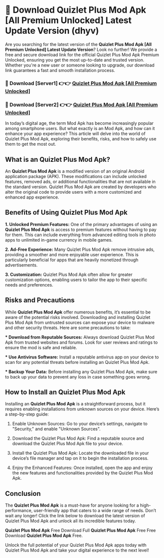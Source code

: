 # 🤖 Download Quizlet Plus Mod Apk [All Premium Unlocked] Latest Update Version (dhyv)

Are you searching for the latest version of the <strong>Quizlet Plus Mod Apk [All Premium Unlocked] Latest Update Version</strong>? Look no further! We provide a free and secure download link for the official Quizlet Plus Mod Apk Premium Unlocked, ensuring you get the most up-to-date and trusted version. Whether you're a new user or someone looking to upgrade, our download link guarantees a fast and smooth installation process.


<h3>📌 Download [Server1] 👉👉 <a href="https://hapymods.com?title=Quizlet+Plus+Mod+Apk&ref=3B1">Quizlet Plus Mod Apk [All Premium Unlocked]</a></h3>

<h3>📌 Download [Server2] 👉👉 <a href="https://hapymods.com?title=Quizlet+Plus+Mod+Apk&ref=3B1">Quizlet Plus Mod Apk [All Premium Unlocked]</a></h3>


In today’s digital age, the term Mod Apk has become increasingly popular among smartphone users. But what exactly is an Mod Apk, and how can it enhance your app experience? This article will delve into the world of Quizlet Plus Mod Apk, exploring their benefits, risks, and how to safely use them to get the most out.


<h2>What is an Quizlet Plus Mod Apk?</h2>

An <strong>Quizlet Plus Mod Apk</strong> is a modified version of an original Android application package (APK). These modifications can include unlocked features, removed ads, or additional functionalities that are not available in the standard version. Quizlet Plus Mod Apk are created by developers who alter the original code to provide users with a more customized and enhanced app experience.


<h2>Benefits of Using Quizlet Plus Mod Apk</h2>

<strong> 1. Unlocked Premium Features:</strong> One of the primary advantages of using an <strong>Quizlet Plus Mod Apk</strong> is access to premium features without having to pay for them. This can include everything from advanced editing tools in photo apps to unlimited in-game currency in mobile games.

<strong> 2. Ad-Free Experience:</strong> Many Quizlet Plus Mod Apk remove intrusive ads, providing a smoother and more enjoyable user experience. This is particularly beneficial for apps that are heavily monetized through advertisements.

<strong> 3. Customization:</strong> Quizlet Plus Mod Apk often allow for greater customization options, enabling users to tailor the app to their specific needs and preferences.


<h2>Risks and Precautions</h2>

While <strong>Quizlet Plus Mod Apk</strong> offer numerous benefits, it’s essential to be aware of the potential risks involved. Downloading and installing Quizlet Plus Mod Apk from untrusted sources can expose your device to malware and other security threats. Here are some precautions to take:

<strong> * Download from Reputable Sources:</strong> Always download Quizlet Plus Mod Apk from trusted websites and forums. Look for user reviews and ratings to ensure the mod is safe and reliable.

<strong> * Use Antivirus Software:</strong> Install a reputable antivirus app on your device to scan for any potential threats before installing an Quizlet Plus Mod Apk.

<strong> * Backup Your Data:</strong> Before installing any Quizlet Plus Mod Apk, make sure to back up your data to prevent any loss in case something goes wrong.


<h2>How to Install an Quizlet Plus Mod Apk</h2>

Installing an <strong>Quizlet Plus Mod Apk</strong> is a straightforward process, but it requires enabling installations from unknown sources on your device. Here’s a step-by-step guide:

 1. Enable Unknown Sources: Go to your device’s settings, navigate to "Security," and enable "Unknown Sources".

 2. Download the Quizlet Plus Mod Apk: Find a reputable source and download the Quizlet Plus Mod Apk file to your device.

 3. Install the Quizlet Plus Mod Apk: Locate the downloaded file in your device’s file manager and tap on it to begin the installation process.

 4. Enjoy the Enhanced Features: Once installed, open the app and enjoy the new features and functionalities provided by the Quizlet Plus Mod Apk.


<h2><strong>Conclusion</strong></h2>

The <strong>Quizlet Plus Mod Apk</strong> is a must-have for anyone looking for a high-performance, user-friendly app that caters to a wide range of needs. Don’t wait any longer! Click the link below to download the latest version of Quizlet Plus Mod Apk and unlock all its incredible features today.

<strong>Quizlet Plus Mod Apk</strong> Free Download Full <strong>Quizlet Plus Mod Apk</strong> Free Free Download <strong>Quizlet Plus Mod Apk</strong> Free.

Unlock the full potential of your Quizlet Plus Mod Apk apps today with Quizlet Plus Mod Apk and take your digital experience to the next level!